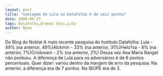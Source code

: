 ```yaml
---
layout: post
title: "Vantagem de Lula no Datafolha é de seis pontos"
date: 2006-09-27
tags: Datafolha,Éramos Seis,Lula
author: None
---
```

Do Blog do Noblat
A mais recente pesquisa do Instituto Datafolha:
Lula - 49% (na anterior, 49%)Alckmin - 33% (na anterior, 31%)Helo?sa - 8% (na anterior, 7%)Cristovam - 2% (na anterior, 2%)
Dessa vez Ana Maria Rangel não pontuou. 
A diferença de Lula para os adversários é de 6 pontos percentuais. Quer dizer: variou dentro da margem de erro da pesquisa. Na anterior, a diferença era de 7 pontos. No IBOPE era de 3. 